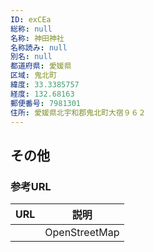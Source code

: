```yaml
---
ID: exCEa
総称: null
名称: 神田神社
名称読み: null
別名: null
都道府県: 愛媛県
区域: 鬼北町
緯度: 33.3385757
経度: 132.68163
郵便番号: 7981301
住所: 愛媛県北宇和郡鬼北町大宿９６２
---
```


## その他

### 参考URL

| URL | 説明          |
| --- | ------------- |
|     | OpenStreetMap |
